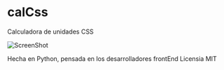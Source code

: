 # calCss
Calculadora de unidades CSS


![ScreenShot](image/sreen.png)

Hecha en Python, pensada en los desarrolladores frontEnd
Licensia MIT